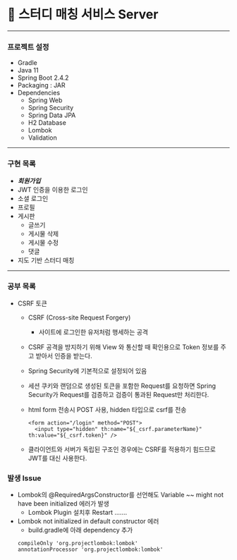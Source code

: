 # :wave: 스터디 매칭 서비스 Server

---

### 프로젝트 설정

- Gradle
- Java 11
- Spring Boot 2.4.2
- Packaging : JAR
- Dependencies
  - Spring Web
  - Spring Security
  - Spring Data JPA
  - H2 Database
  - Lombok
  - Validation

---

### 구현 목록

- **_회원가입_**
- JWT 인증을 이용한 로그인
- 소셜 로그인
- 프로필
- 게시판
  - 글쓰기
  - 게시물 삭제
  - 게시물 수정
  - 댓글
- 지도 기반 스터디 매칭

---

### 공부 목록

- CSRF 토큰

  - CSRF (Cross-site Request Forgery)
    - 사이트에 로그인한 유저처럼 행세하는 공격
  - CSRF 공격을 방지하기 위해 View 와 통신할 때 확인용으로 Token 정보를 주고 받아서 인증을 받는다.
  - Spring Security에 기본적으로 설정되어 있음
  - 세션 쿠키와 랜덤으로 생성된 토큰을 포함한 Request를 요청하면 Spring Security가 Request를 검증하고 검증이 통과된 Request만 처리한다.

  - html form 전송시 POST 사용, hidden 타입으로 csrf를 전송
    ```
    <form action="/login" method="POST">
      <input type="hidden" th:name="${_csrf.parameterName}" th:value="${_csrf.token}" />
    ```
  - 클라이언트와 서버가 독립된 구조인 경우에는 CSRF를 적용하기 힘드므로 JWT를 대신 사용한다.

### 발생 Issue

- Lombok의 @RequiredArgsConstructor를 선언해도 Variable ~~ might not have been initialized 에러가 발생
  - Lombok Plugin 설치후 Restart .......
- Lombok not initialized in default constructor 에러
  - build.gradle에 아래 dependency 추가
  ```
  compileOnly 'org.projectlombok:lombok'
  annotationProcessor 'org.projectlombok:lombok'
  ```
